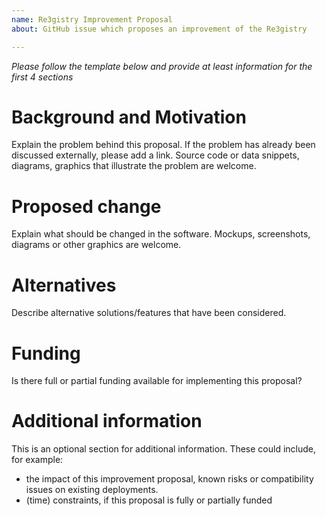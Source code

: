 ```yaml
---
name: Re3gistry Improvement Proposal
about: GitHub issue which proposes an improvement of the Re3gistry

---
```


_Please follow the template below and provide at least information for
the first 4 sections_

# Background and Motivation
Explain the problem behind this proposal. If the problem has already been
discussed externally, please add a link. Source code or data snippets,
diagrams, graphics that illustrate the problem are welcome.

# Proposed change
Explain what should be changed in the software. Mockups, screenshots, diagrams
or other graphics are welcome.

# Alternatives
Describe alternative solutions/features that have been considered.

# Funding
Is there full or partial funding available for implementing this proposal?

# Additional information
This is an optional section for additional information. These could include,
for example:
- the impact of this improvement proposal, known risks or compatibility issues
on existing deployments.
- (time) constraints, if this proposal is fully or partially funded
